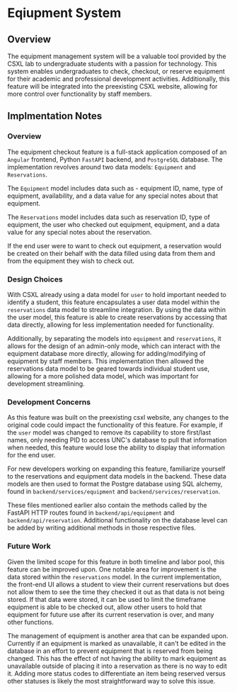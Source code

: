 # Eqiupment System

## Overview

The equipment management system will be a valuable tool provided by the CSXL lab to undergraduate students with a passion for technology. 
This system enables undergraduates to check, checkout, or reserve equipment for their academic and professional development activities.
Additionally, this feature will be integrated into the preexisting CSXL website, allowing for more control over functionality by staff members.

## Implmentation Notes

### Overview

The equipment checkout feature is a full-stack application composed of an `Angular` frontend, Python `FastAPI` backend, and `PostgreSQL` database. 
The implementation revolves around two data models: `Equipment` and `Reservations`. 

The `Equipment` model includes data such as - equipment ID, name, type of equipment, availability, and a data value for any special notes about that equipment. 

The `Reservations` model includes data such as reservation ID, type of equipment, the user who checked out equipment, equipment, and a data value for any special notes about the reservation. 

If the end user were to want to check out equipment, a reservation would be created on their behalf with the data filled using data from them and from the equipment they wish to check out.

### Design Choices

With CSXL already using a data model for `user` to hold important needed to identify a student, this feature encapsulates a user data model within the `reservations` data model to streamline integration. By using the data within the user model, this feature is able to create reservations by accessing that data directly, allowing for less implementation needed for functionality.

Additionally, by separating the models into `equipment` and `reservations`, it allows for the design of an admin-only mode, which can interact with the equipment database more directly, allowing for adding/modifying of equipment by staff members. This implementation then allowed the reservations data model to be geared towards individual student use, allowing for a more polished data model, which was important for development streamlining.

### Development Concerns

As this feature was built on the preexisting csxl website, any changes to the original code could impact the functionality of this feature. For example, if the `user` model was changed to remove its capability to store first/last names, only needing PID to access UNC's database to pull that information when needed, this feature would lose the ability to display that information for the end user.

For new developers working on expanding this feature, familiarize yourself to the reservations and equipment data models in the backend. These data models are then used to format the Postgre database using SQL alchemy, found in `backend/services/equipment` and `backend/services/reservation`. 

These files mentioned earlier also contain the methods called by the FastAPI HTTP routes found in `backend/api/equipment` and `backend/api/reservation`. Additional functionality on the database level can be added by writing additional methods in those respective files.

### Future Work

Given the limited scope for this feature in both timeline and labor pool, this feature can be improved upon. One notable area for improvement is the data stored within the `reservations` model. In the current implementation, the front-end UI allows a student to view their current reservations but does not allow them to see the time they checked it out as that data is not being stored. If that data were stored, it can be used to limit the timeframe equipment is able to be checked out, allow other users to hold that equipment for future use after its current reservation is over, and many other functions.

The management of equipment is another area that can be expanded upon. Currently if an equipment is marked as unavailable, it can't be edited in the database in an effort to prevent equipment that is reserved from being changed. This has the effect of not having the ability to mark equipment as unavailable outside of placing it into a reservation as there is no way to edit it. Adding more status codes to differentiate an item being reserved versus other statuses is likely the most straightforward way to solve this issue.

